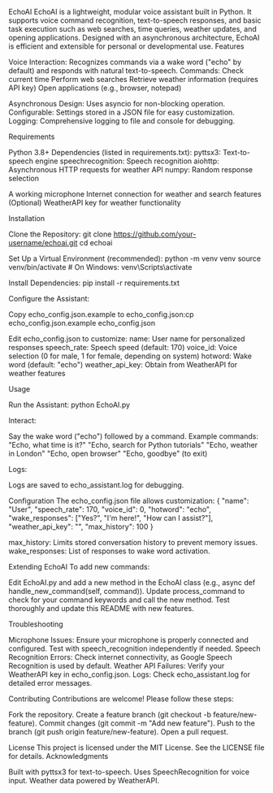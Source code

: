 EchoAI
EchoAI is a lightweight, modular voice assistant built in Python. It supports voice command recognition, text-to-speech responses, and basic task execution such as web searches, time queries, weather updates, and opening applications. Designed with an asynchronous architecture, EchoAI is efficient and extensible for personal or developmental use.
Features

Voice Interaction: Recognizes commands via a wake word ("echo" by default) and responds with natural text-to-speech.
Commands:
Check current time
Perform web searches
Retrieve weather information (requires API key)
Open applications (e.g., browser, notepad)


Asynchronous Design: Uses asyncio for non-blocking operation.
Configurable: Settings stored in a JSON file for easy customization.
Logging: Comprehensive logging to file and console for debugging.

Requirements

Python 3.8+
Dependencies (listed in requirements.txt):
pyttsx3: Text-to-speech engine
speechrecognition: Speech recognition
aiohttp: Asynchronous HTTP requests for weather API
numpy: Random response selection


A working microphone
Internet connection for weather and search features
(Optional) WeatherAPI key for weather functionality

Installation

Clone the Repository:
git clone https://github.com/your-username/echoai.git
cd echoai


Set Up a Virtual Environment (recommended):
python -m venv venv
source venv/bin/activate  # On Windows: venv\Scripts\activate


Install Dependencies:
pip install -r requirements.txt


Configure the Assistant:

Copy echo_config.json.example to echo_config.json:cp echo_config.json.example echo_config.json


Edit echo_config.json to customize:
name: User name for personalized responses
speech_rate: Speech speed (default: 170)
voice_id: Voice selection (0 for male, 1 for female, depending on system)
hotword: Wake word (default: "echo")
weather_api_key: Obtain from WeatherAPI for weather features





Usage

Run the Assistant:
python EchoAI.py


Interact:

Say the wake word ("echo") followed by a command.
Example commands:
"Echo, what time is it?"
"Echo, search for Python tutorials"
"Echo, weather in London"
"Echo, open browser"
"Echo, goodbye" (to exit)




Logs:

Logs are saved to echo_assistant.log for debugging.



Configuration
The echo_config.json file allows customization:
{
  "name": "User",
  "speech_rate": 170,
  "voice_id": 0,
  "hotword": "echo",
  "wake_responses": ["Yes?", "I'm here!", "How can I assist?"],
  "weather_api_key": "",
  "max_history": 100
}


max_history: Limits stored conversation history to prevent memory issues.
wake_responses: List of responses to wake word activation.

Extending EchoAI
To add new commands:

Edit EchoAI.py and add a new method in the EchoAI class (e.g., async def handle_new_command(self, command)).
Update process_command to check for your command keywords and call the new method.
Test thoroughly and update this README with new features.

Troubleshooting

Microphone Issues: Ensure your microphone is properly connected and configured. Test with speech_recognition independently if needed.
Speech Recognition Errors: Check internet connectivity, as Google Speech Recognition is used by default.
Weather API Failures: Verify your WeatherAPI key in echo_config.json.
Logs: Check echo_assistant.log for detailed error messages.

Contributing
Contributions are welcome! Please follow these steps:

Fork the repository.
Create a feature branch (git checkout -b feature/new-feature).
Commit changes (git commit -m "Add new feature").
Push to the branch (git push origin feature/new-feature).
Open a pull request.

License
This project is licensed under the MIT License. See the LICENSE file for details.
Acknowledgments

Built with pyttsx3 for text-to-speech.
Uses SpeechRecognition for voice input.
Weather data powered by WeatherAPI.
